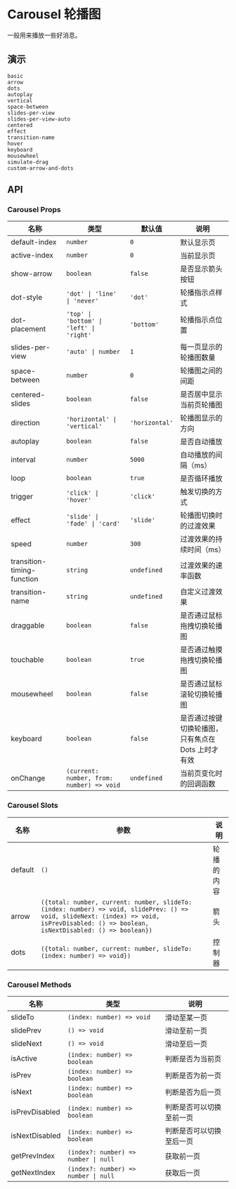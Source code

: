# Carousel 轮播图

一般用来播放一些好消息。

## 演示

```demo
basic
arrow
dots
autoplay
vertical
space-between
slides-per-view
slides-per-view-auto
centered
effect
transition-name
hover
keyboard
mousewheel
simulate-drag
custom-arrow-and-dots
```

## API

### Carousel Props

| 名称 | 类型 | 默认值 | 说明 |
| --- | --- | --- | --- |
| default-index | `number` | `0` | 默认显示页 |
| active-index | `number` | `0` | 当前显示页 |
| show-arrow | `boolean` | `false` | 是否显示箭头按钮 |
| dot-style | `'dot' \| 'line' \| 'never'` | `'dot'` | 轮播指示点样式 |
| dot-placement | `'top' \| 'bottom' \| 'left' \| 'right'` | `'bottom'` | 轮播指示点位置 |
| slides-per-view | `'auto' \| number` | `1` | 每一页显示的轮播图数量 |
| space-between | `number` | `0` | 轮播图之间的间距 |
| centered-slides | `boolean` | `false` | 是否居中显示当前页轮播图 |
| direction | `'horizontal' \| 'vertical'` | `'horizontal'` | 轮播图显示的方向 |
| autoplay | `boolean` | `false` | 是否自动播放 |
| interval | `number` | `5000` | 自动播放的间隔（ms） |
| loop | `boolean` | `true` | 是否循环播放 |
| trigger | `'click' \| 'hover'` | `'click'` | 触发切换的方式 |
| effect | `'slide' \| 'fade' \| 'card'` | `'slide'` | 轮播图切换时的过渡效果 |
| speed | `number` | `300` | 过渡效果的持续时间（ms） |
| transition-timing-function | `string` | `undefined` | 过渡效果的速率函数 |
| transition-name | `string` | `undefined` | 自定义过渡效果 |
| draggable | `boolean` | `false` | 是否通过鼠标拖拽切换轮播图 |
| touchable | `boolean` | `true` | 是否通过触摸拖拽切换轮播图 |
| mousewheel | `boolean` | `false` | 是否通过鼠标滚轮切换轮播图 |
| keyboard | `boolean` | `false` | 是否通过按键切换轮播图，只有焦点在 Dots 上时才有效 |
| onChange | `(current: number, from: number) => void` | `undefined` | 当前页变化时的回调函数 |

### Carousel Slots

| 名称    | 参数 | 说明 |
| ------- | ---- | ---- |
| default | `()` | 轮播的内容 |
| arrow | `({total: number, current: number, slideTo: (index: number) => void, slidePrev: () => void, slideNext: (index) => void, isPrevDisabled: () => boolean, isNextDisabled: () => boolean})` | 箭头 |
| dots | `({total: number, current: number, slideTo: (index: number) => void})` | 控制器 |

### Carousel Methods

| 名称 | 类型 | 说明 |
| --- | --- | --- |
| slideTo | `(index: number) => void` | 滑动至某一页 |
| slidePrev | `() => void` | 滑动至前一页 |
| slideNext | `() => void` | 滑动至后一页 |
| isActive | `(index: number) => boolean` | 判断是否为当前页 |
| isPrev | `(index: number) => boolean` | 判断是否为前一页 |
| isNext | `(index: number) => boolean` | 判断是否为后一页 |
| isPrevDisabled | `(index: number) => boolean` | 判断是否可以切换至前一页 |
| isNextDisabled | `(index: number) => boolean` | 判断是否可以切换至后一页 |
| getPrevIndex | `(index?: number) => number \| null` | 获取前一页 |
| getNextIndex | `(index?: number) => number \| null` | 获取后一页 |
